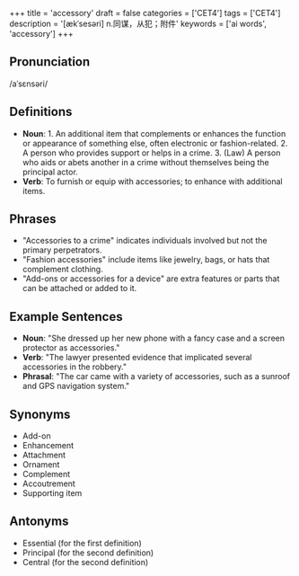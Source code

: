 +++
title = 'accessory'
draft = false
categories = ['CET4']
tags = ['CET4']
description = '[ækˈsesəri] n.同谋，从犯；附件'
keywords = ['ai words', 'accessory']
+++

## Pronunciation
/aˈsɛnsəri/

## Definitions
- **Noun**: 1. An additional item that complements or enhances the function or appearance of something else, often electronic or fashion-related. 2. A person who provides support or helps in a crime. 3. (Law) A person who aids or abets another in a crime without themselves being the principal actor.
- **Verb**: To furnish or equip with accessories; to enhance with additional items.

## Phrases
- "Accessories to a crime" indicates individuals involved but not the primary perpetrators.
- "Fashion accessories" include items like jewelry, bags, or hats that complement clothing.
- "Add-ons or accessories for a device" are extra features or parts that can be attached or added to it.

## Example Sentences
- **Noun**: "She dressed up her new phone with a fancy case and a screen protector as accessories."
- **Verb**: "The lawyer presented evidence that implicated several accessories in the robbery."
- **Phrasal**: "The car came with a variety of accessories, such as a sunroof and GPS navigation system."

## Synonyms
- Add-on
- Enhancement
- Attachment
- Ornament
- Complement
- Accoutrement
- Supporting item

## Antonyms
- Essential (for the first definition)
- Principal (for the second definition)
- Central (for the second definition)

